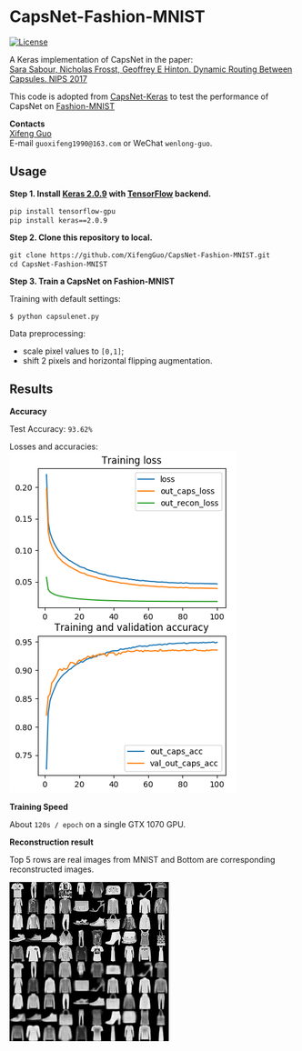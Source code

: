 # CapsNet-Fashion-MNIST
[![License](https://img.shields.io/github/license/mashape/apistatus.svg?maxAge=2592000)](https://github.com/XifengGuo/CapsNet-Keras/blob/master/LICENSE)

A Keras implementation of CapsNet in the paper:   
[Sara Sabour, Nicholas Frosst, Geoffrey E Hinton. Dynamic Routing Between Capsules. NIPS 2017](https://arxiv.org/abs/1710.09829)

This code is adopted from [CapsNet-Keras](https://github.com/XifengGuo/CapsNet-Keras.git) to test
the performance of CapsNet on [Fashion-MNIST](https://github.com/zalandoresearch/fashion-mnist)

**Contacts**  
[Xifeng Guo](https://xifengguo.github.io/)  
E-mail `guoxifeng1990@163.com` or WeChat `wenlong-guo`.


## Usage

**Step 1.
Install [Keras 2.0.9](https://github.com/fchollet/keras) 
with [TensorFlow](https://github.com/tensorflow/tensorflow) backend.**
```
pip install tensorflow-gpu
pip install keras==2.0.9
```

**Step 2. Clone this repository to local.**
```
git clone https://github.com/XifengGuo/CapsNet-Fashion-MNIST.git
cd CapsNet-Fashion-MNIST
```

**Step 3. Train a CapsNet on Fashion-MNIST**  

Training with default settings:
```
$ python capsulenet.py
```
Data preprocessing: 
- scale pixel values to `[0,1]`; 
- shift 2 pixels and horizontal flipping augmentation. 
## Results

**Accuracy**   

Test Accuracy: `93.62%`
   
Losses and accuracies:   
![](result/log.png)


**Training Speed**  

About `120s / epoch` on a single GTX 1070 GPU.   


**Reconstruction result**  

Top 5 rows are real images from MNIST and 
Bottom are corresponding reconstructed images.

![](real_and_recon.png)

